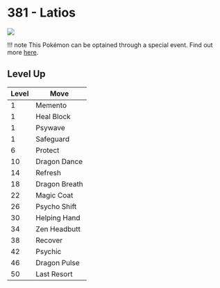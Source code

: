 # 381 - Latios
![][381]

!!! note
    This Pokémon can be optained through a special event. Find out more [here](../../special_events/#latios).

## Level Up

Level | Move
---   | ---
  1   | Memento
  1   | Heal Block
  1   | Psywave
  1   | Safeguard
  6   | Protect
 10   | Dragon Dance
 14   | Refresh
 18   | Dragon Breath
 22   | Magic Coat
 26   | Psycho Shift
 30   | Helping Hand
 34   | Zen Headbutt
 38   | Recover
 42   | Psychic
 46   | Dragon Pulse
 50   | Last Resort



[381]: ../img/pokemon/381.png
